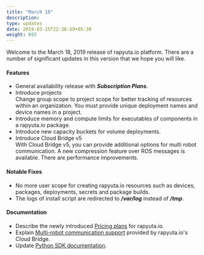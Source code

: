 ```yaml
---
title: "March 18"
description:
type: updates
date: 2019-03-15T22:36:59+05:30
weight: 693
---
```

Welcome to the March 18, 2019 release of rapyuta.io platform. There are a
number of significant updates in this version that we hope you will like.

#### Features

* General availability release with ***Subscription Plans***.
* Introduce projects    
  Change group scope to project scope for better tracking of resources
  within an organization. You must provide unique deployment names and
  device names in a project.
* Introduce memory and compute limits for executables of components
  in a rapyuta.io package.
* Introduce new capacity buckets for volume deployments.
* Introduce Cloud Bridge v5    
  With Cloud Bridge v5, you can provide additional options for multi
  robot communication. A new compression feature over ROS messages is
  available. There are performance improvements.

#### Notable Fixes

* No more user scope for creating rapyuta.io resources such as devices,
  packages, deployments, secrets and package builds.
* The logs of install script are redirected to ***/var/log*** instead
  of ***/tmp***.

#### Documentation

* Describe the newly introduced [Pricing plans](/pricing/) for rapyuta.io.
* Explain [Multi-robot communication support](/core-concepts/network-layout-communication/multi-robot-communication/) provided by rapyuta.io's Cloud Bridge.
* Update [Python SDK documentation](/python-sdk/introduction/).
